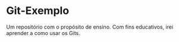 # Git-Exemplo
Um repositório com o propósito de ensino.
Com fins educativos, irei aprender a como usar os Gits.
